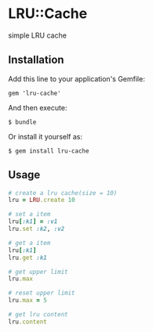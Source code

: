 # LRU::Cache

simple LRU cache

## Installation

Add this line to your application's Gemfile:

    gem 'lru-cache'

And then execute:

    $ bundle

Or install it yourself as:

    $ gem install lru-cache

## Usage

```ruby
# create a lru cache(size = 10)
lru = LRU.create 10

# set a item
lru[:k1] = :v1
lru.set :k2, :v2

# get a item
lru[:k1]
lru.get :k1

# get upper limit
lru.max

# reset upper limit
lru.max = 5

# get lru content
lru.content
```
